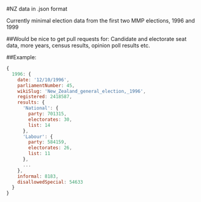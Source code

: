 #NZ data in .json format

Currently minimal election data from the first two MMP elections, 1996 and 1999

##Would be nice to get pull requests for:
Candidate and electorate seat data, more years, census results, opinion poll results etc. 

##Example:

```javascript
{
  1996: {    
    date: '12/10/1996',
    parliamentNumber: 45,
    wikiSlug: 'New_Zealand_general_election,_1996',
    registered: 2418587,
    results: {
      'National': {
        party: 701315,
        electorates: 30,
        list: 14
      },
      'Labour': {
        party: 584159,
        electorates: 26,
        list: 11
      },
      ...
    },
    informal: 8183,
    disallowedSpecial: 54633
  }
}
```